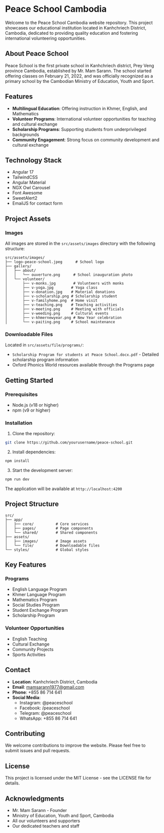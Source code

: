 # Peace School Cambodia

Welcome to the Peace School Cambodia website repository. This project showcases our educational institution located in Kanhchriech District, Cambodia, dedicated to providing quality education and fostering international volunteering opportunities.

## About Peace School

Peace School is the first private school in Kanhchriech district, Prey Veng province Cambodia, established by Mr. Mam Sarann. The school started offering classes on February 21, 2022, and was officially recognized as a primary school by the Cambodian Ministry of Education, Youth and Sport.

## Features

- **Multilingual Education**: Offering instruction in Khmer, English, and Mathematics
- **Volunteer Programs**: International volunteer opportunities for teaching and cultural exchange
- **Scholarship Programs**: Supporting students from underprivileged backgrounds
- **Community Engagement**: Strong focus on community development and cultural exchange

## Technology Stack

- Angular 17
- TailwindCSS
- Angular Material
- NGX Owl Carousel
- Font Awesome
- SweetAlert2
- EmailJS for contact form

## Project Assets

### Images
All images are stored in the `src/assets/images` directory with the following structure:

```
src/assets/images/
├── logo-peace-school.jpeg      # School logo
├── gallery/
│   ├── about/
│   │   └── ouverture.png      # School inauguration photo
│   └── volunteer/
│       ├── v-monks.jpg        # Volunteers with monks
│       ├── v-yoga.jpg        # Yoga class
│       ├── v-donation.jpg    # Material donations
│       ├── v-scholarship.png # Scholarship student
│       ├── v-familyhome.png  # Home visit
│       ├── v-teaching.png    # Teaching activities
│       ├── v-meeting.png     # Meeting with officials
│       ├── v-weeding.png     # Cultural events
│       ├── v-khmernewyear.png # New Year celebration
│       └── v-paiting.png     # School maintenance
```

### Downloadable Files
Located in `src/assets/file/programs/`:
- `Scholarship Program for students at Peace School.docx.pdf` - Detailed scholarship program information
- Oxford Phonics World resources available through the Programs page

## Getting Started

### Prerequisites

- Node.js (v18 or higher)
- npm (v9 or higher)

### Installation

1. Clone the repository:
```bash
git clone https://github.com/yourusername/peace-school.git
```

2. Install dependencies:
```bash
npm install
```

3. Start the development server:
```bash
npm run dev
```

The application will be available at `http://localhost:4200`

## Project Structure

```
src/
├── app/
│   ├── core/          # Core services
│   ├── pages/         # Page components
│   └── shared/        # Shared components
├── assets/
│   ├── images/        # Image assets
│   └── file/          # Downloadable files
└── styles/            # Global styles
```

## Key Features

### Programs
- English Language Program
- Khmer Language Program
- Mathematics Program
- Social Studies Program
- Student Exchange Program
- Scholarship Program

### Volunteer Opportunities
- English Teaching
- Cultural Exchange
- Community Projects
- Sports Activities

## Contact

- **Location**: Kanhchriech District, Cambodia
- **Email**: mamsarann1977@gmail.com
- **Phone**: +855 86 714 641
- **Social Media**: 
  - Instagram: @peaceschool
  - Facebook: /peaceschool
  - Telegram: @peaceschool
  - WhatsApp: +855 86 714 641

## Contributing

We welcome contributions to improve the website. Please feel free to submit issues and pull requests.

## License

This project is licensed under the MIT License - see the LICENSE file for details.

## Acknowledgments

- Mr. Mam Sarann - Founder
- Ministry of Education, Youth and Sport, Cambodia
- All our volunteers and supporters
- Our dedicated teachers and staff
